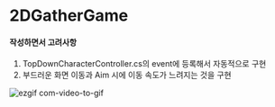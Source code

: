 # 2DGatherGame
#### 작성하면서 고려사항

1. TopDownCharacterController.cs의 event에 등록해서 자동적으로 구현
2. 부드러운 화면 이동과 Aim 시에 이동 속도가 느려지는 것을 구현

![ezgif com-video-to-gif](https://github.com/Hwan007/2DGatherGame/assets/96556920/b74a2685-aad9-4847-8915-10f8119d8bda)
